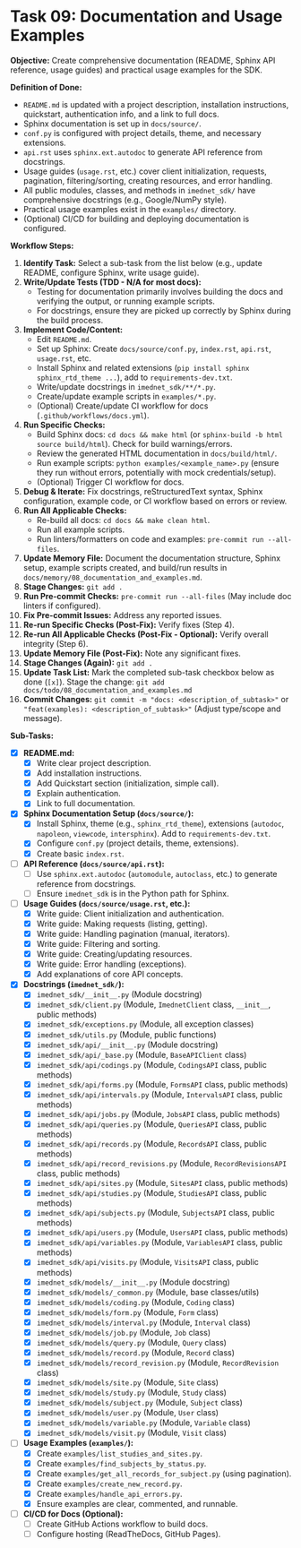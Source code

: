 # Task 09: Documentation and Usage Examples

**Objective:** Create comprehensive documentation (README, Sphinx API reference, usage guides) and practical usage examples for the SDK.

**Definition of Done:**

* `README.md` is updated with a project description, installation instructions, quickstart, authentication info, and a link to full docs.
* Sphinx documentation is set up in `docs/source/`.
* `conf.py` is configured with project details, theme, and necessary extensions.
* `api.rst` uses `sphinx.ext.autodoc` to generate API reference from docstrings.
* Usage guides (`usage.rst`, etc.) cover client initialization, requests, pagination, filtering/sorting, creating resources, and error handling.
* All public modules, classes, and methods in `imednet_sdk/` have comprehensive docstrings (e.g., Google/NumPy style).
* Practical usage examples exist in the `examples/` directory.
* (Optional) CI/CD for building and deploying documentation is configured.

**Workflow Steps:**

1. **Identify Task:** Select a sub-task from the list below (e.g., update README, configure Sphinx, write usage guide).
2. **Write/Update Tests (TDD - N/A for most docs):**
   * Testing for documentation primarily involves building the docs and verifying the output, or running example scripts.
   * For docstrings, ensure they are picked up correctly by Sphinx during the build process.
3. **Implement Code/Content:**
   * Edit `README.md`.
   * Set up Sphinx: Create `docs/source/conf.py`, `index.rst`, `api.rst`, `usage.rst`, etc.
   * Install Sphinx and related extensions (`pip install sphinx sphinx_rtd_theme ...`), add to `requirements-dev.txt`.
   * Write/update docstrings in `imednet_sdk/**/*.py`.
   * Create/update example scripts in `examples/*.py`.
   * (Optional) Create/update CI workflow for docs (`.github/workflows/docs.yml`).
4. **Run Specific Checks:**
   * Build Sphinx docs: `cd docs && make html` (or `sphinx-build -b html source build/html`). Check for build warnings/errors.
   * Review the generated HTML documentation in `docs/build/html/`.
   * Run example scripts: `python examples/<example_name>.py` (ensure they run without errors, potentially with mock credentials/setup).
   * (Optional) Trigger CI workflow for docs.
5. **Debug & Iterate:** Fix docstrings, reStructuredText syntax, Sphinx configuration, example code, or CI workflow based on errors or review.
6. **Run All Applicable Checks:**
   * Re-build all docs: `cd docs && make clean html`.
   * Run all example scripts.
   * Run linters/formatters on code and examples: `pre-commit run --all-files`.
7. **Update Memory File:** Document the documentation structure, Sphinx setup, example scripts created, and build/run results in `docs/memory/08_documentation_and_examples.md`.
8. **Stage Changes:** `git add .`
9. **Run Pre-commit Checks:** `pre-commit run --all-files` (May include doc linters if configured).
10. **Fix Pre-commit Issues:** Address any reported issues.
11. **Re-run Specific Checks (Post-Fix):** Verify fixes (Step 4).
12. **Re-run All Applicable Checks (Post-Fix - Optional):** Verify overall integrity (Step 6).
13. **Update Memory File (Post-Fix):** Note any significant fixes.
14. **Stage Changes (Again):** `git add .`
15. **Update Task List:** Mark the completed sub-task checkbox below as done (`[x]`). Stage the change: `git add docs/todo/08_documentation_and_examples.md`
16. **Commit Changes:** `git commit -m "docs: <description_of_subtask>"` or `"feat(examples): <description_of_subtask>"` (Adjust type/scope and message).

**Sub-Tasks:**

* [x] **README.md:**
  * [x] Write clear project description.
  * [x] Add installation instructions.
  * [x] Add Quickstart section (initialization, simple call).
  * [x] Explain authentication.
  * [x] Link to full documentation.
* [x] **Sphinx Documentation Setup (`docs/source/`):**
  * [x] Install Sphinx, theme (e.g., `sphinx_rtd_theme`), extensions (`autodoc`, `napoleon`, `viewcode`, `intersphinx`). Add to `requirements-dev.txt`.
  * [x] Configure `conf.py` (project details, theme, extensions).
  * [x] Create basic `index.rst`.
* [ ] **API Reference (`docs/source/api.rst`):**
  * [ ] Use `sphinx.ext.autodoc` (`automodule`, `autoclass`, etc.) to generate reference from docstrings.
  * [ ] Ensure `imednet_sdk` is in the Python path for Sphinx.
* [ ] **Usage Guides (`docs/source/usage.rst`, etc.):**
  * [x] Write guide: Client initialization and authentication.
  * [x] Write guide: Making requests (listing, getting).
  * [x] Write guide: Handling pagination (manual, iterators).
  * [x] Write guide: Filtering and sorting.
  * [x] Write guide: Creating/updating resources.
  * [x] Write guide: Error handling (exceptions).
  * [x] Add explanations of core API concepts.
* [x] **Docstrings (`imednet_sdk/`):**
  * [x] `imednet_sdk/__init__.py` (Module docstring)
  * [x] `imednet_sdk/client.py` (Module, `ImednetClient` class, `__init__`, public methods)
  * [x] `imednet_sdk/exceptions.py` (Module, all exception classes)
  * [x] `imednet_sdk/utils.py` (Module, public functions)
  * [x] `imednet_sdk/api/__init__.py` (Module docstring)
  * [x] `imednet_sdk/api/_base.py` (Module, `BaseAPIClient` class)
  * [x] `imednet_sdk/api/codings.py` (Module, `CodingsAPI` class, public methods)
  * [x] `imednet_sdk/api/forms.py` (Module, `FormsAPI` class, public methods)
  * [x] `imednet_sdk/api/intervals.py` (Module, `IntervalsAPI` class, public methods)
  * [x] `imednet_sdk/api/jobs.py` (Module, `JobsAPI` class, public methods)
  * [x] `imednet_sdk/api/queries.py` (Module, `QueriesAPI` class, public methods)
  * [x] `imednet_sdk/api/records.py` (Module, `RecordsAPI` class, public methods)
  * [x] `imednet_sdk/api/record_revisions.py` (Module, `RecordRevisionsAPI` class, public methods)
  * [x] `imednet_sdk/api/sites.py` (Module, `SitesAPI` class, public methods)
  * [x] `imednet_sdk/api/studies.py` (Module, `StudiesAPI` class, public methods)
  * [x] `imednet_sdk/api/subjects.py` (Module, `SubjectsAPI` class, public methods)
  * [x] `imednet_sdk/api/users.py` (Module, `UsersAPI` class, public methods)
  * [x] `imednet_sdk/api/variables.py` (Module, `VariablesAPI` class, public methods)
  * [x] `imednet_sdk/api/visits.py` (Module, `VisitsAPI` class, public methods)
  * [x] `imednet_sdk/models/__init__.py` (Module docstring)
  * [x] `imednet_sdk/models/_common.py` (Module, base classes/utils)
  * [x] `imednet_sdk/models/coding.py` (Module, `Coding` class)
  * [x] `imednet_sdk/models/form.py` (Module, `Form` class)
  * [x] `imednet_sdk/models/interval.py` (Module, `Interval` class)
  * [x] `imednet_sdk/models/job.py` (Module, `Job` class)
  * [x] `imednet_sdk/models/query.py` (Module, `Query` class)
  * [x] `imednet_sdk/models/record.py` (Module, `Record` class)
  * [x] `imednet_sdk/models/record_revision.py` (Module, `RecordRevision` class)
  * [x] `imednet_sdk/models/site.py` (Module, `Site` class)
  * [x] `imednet_sdk/models/study.py` (Module, `Study` class)
  * [x] `imednet_sdk/models/subject.py` (Module, `Subject` class)
  * [x] `imednet_sdk/models/user.py` (Module, `User` class)
  * [x] `imednet_sdk/models/variable.py` (Module, `Variable` class)
  * [x] `imednet_sdk/models/visit.py` (Module, `Visit` class)
* [ ] **Usage Examples (`examples/`):**
  * [x] Create `examples/list_studies_and_sites.py`.
  * [x] Create `examples/find_subjects_by_status.py`.
  * [x] Create `examples/get_all_records_for_subject.py` (using pagination).
  * [x] Create `examples/create_new_record.py`.
  * [x] Create `examples/handle_api_errors.py`.
  * [x] Ensure examples are clear, commented, and runnable.
* [ ] **CI/CD for Docs (Optional):**
  * [ ] Create GitHub Actions workflow to build docs.
  * [ ] Configure hosting (ReadTheDocs, GitHub Pages).
